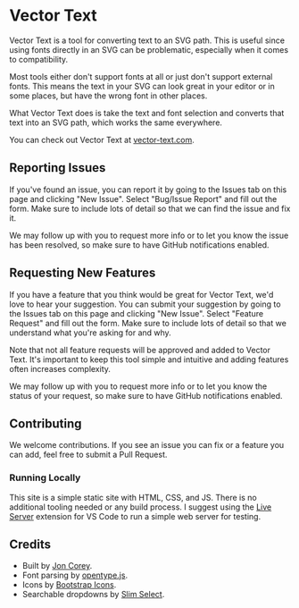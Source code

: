 # Vector Text

Vector Text is a tool for converting text to an SVG path. This is useful since using fonts directly in an SVG can be problematic, especially when it comes to compatibility.

Most tools either don't support fonts at all or just don't support external fonts. This means the text in your SVG can look great in your editor or in some places, but have the wrong font in other places.

What Vector Text does is take the text and font selection and converts that text into an SVG path, which works the same everywhere.

You can check out Vector Text at [vector-text.com](https://vector-text.com).

## Reporting Issues

If you've found an issue, you can report it by going to the Issues tab on this page and clicking "New Issue". Select "Bug/Issue Report" and fill out the form. Make sure to include lots of detail so that we can find the issue and fix it.

We may follow up with you to request more info or to let you know the issue has been resolved, so make sure to have GitHub notifications enabled.

## Requesting New Features

If you have a feature that you think would be great for Vector Text, we'd love to hear your suggestion. You can submit your suggestion by going to the Issues tab on this page and clicking "New Issue". Select "Feature Request" and fill out the form. Make sure to include lots of detail so that we understand what you're asking for and why.

Note that not all feature requests will be approved and added to Vector Text. It's important to keep this tool simple and intuitive and adding features often increases complexity.

We may follow up with you to request more info or to let you know the status of your request, so make sure to have GitHub notifications enabled.

## Contributing

We welcome contributions. If you see an issue you can fix or a feature you can add, feel free to submit a Pull Request.

### Running Locally

This site is a simple static site with HTML, CSS, and JS. There is no additional tooling needed or any build process. I suggest using the [Live Server](https://marketplace.visualstudio.com/items?itemName=ritwickdey.LiveServer) extension for VS Code to run a simple web server for testing.

## Credits

- Built by [Jon Corey](https://joncorey.dev/).
- Font parsing by [opentype.js](https://opentype.js.org/).
- Icons by [Bootstrap Icons](https://icons.getbootstrap.com/).
- Searchable dropdowns by [Slim Select](https://slimselectjs.com/).

